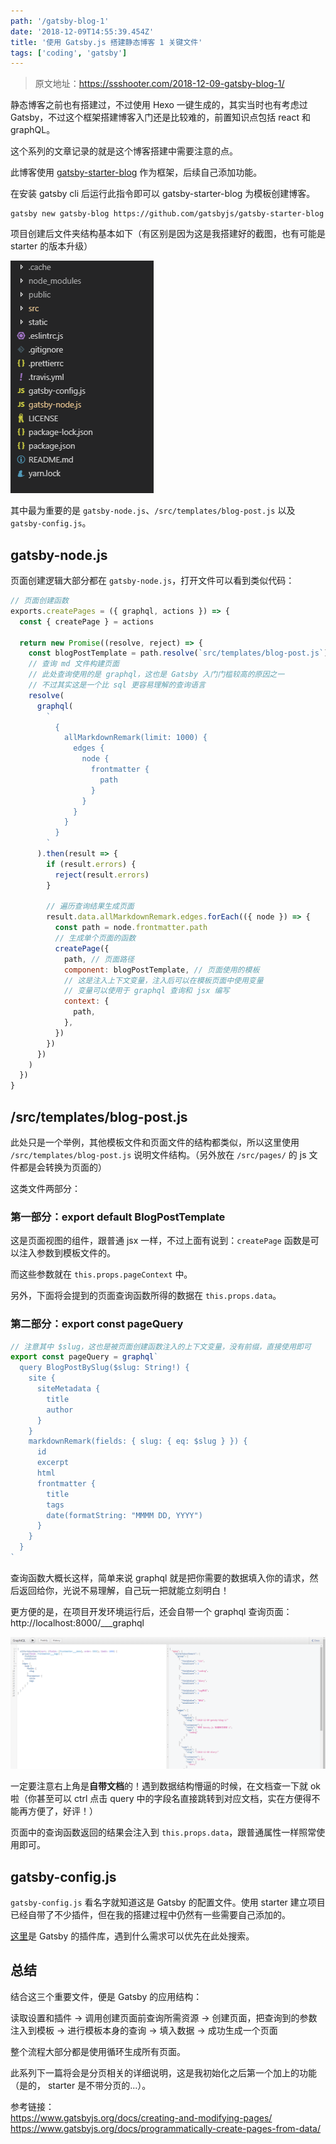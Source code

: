 ```yaml
---
path: '/gatsby-blog-1'
date: '2018-12-09T14:55:39.454Z'
title: '使用 Gatsby.js 搭建静态博客 1 关键文件'
tags: ['coding', 'gatsby']
---
```


> 原文地址：https://ssshooter.com/2018-12-09-gatsby-blog-1/

<!-- > 系列导航： -->

静态博客之前也有搭建过，不过使用 Hexo 一键生成的，其实当时也有考虑过 Gatsby，不过这个框架搭建博客入门还是比较难的，前置知识点包括 react 和 graphQL。

这个系列的文章记录的就是这个博客搭建中需要注意的点。

此博客使用 [gatsby-starter-blog](https://github.com/gatsbyjs/gatsby-starter-blog) 作为框架，后续自己添加功能。

在安装 gatsby cli 后运行此指令即可以 gatsby-starter-blog 为模板创建博客。

```
gatsby new gatsby-blog https://github.com/gatsbyjs/gatsby-starter-blog
```

项目创建后文件夹结构基本如下（有区别是因为这是我搭建好的截图，也有可能是 starter 的版本升级）

![](filelist.png)

其中最为重要的是 `gatsby-node.js`、`/src/templates/blog-post.js` 以及 `gatsby-config.js`。

## gatsby-node.js

页面创建逻辑大部分都在 `gatsby-node.js`，打开文件可以看到类似代码：

```javascript
// 页面创建函数
exports.createPages = ({ graphql, actions }) => {
  const { createPage } = actions

  return new Promise((resolve, reject) => {
    const blogPostTemplate = path.resolve(`src/templates/blog-post.js`)
    // 查询 md 文件构建页面
    // 此处查询使用的是 graphql，这也是 Gatsby 入门门槛较高的原因之一
    // 不过其实这是一个比 sql 更容易理解的查询语言
    resolve(
      graphql(
        `
          {
            allMarkdownRemark(limit: 1000) {
              edges {
                node {
                  frontmatter {
                    path
                  }
                }
              }
            }
          }
        `
      ).then(result => {
        if (result.errors) {
          reject(result.errors)
        }

        // 遍历查询结果生成页面
        result.data.allMarkdownRemark.edges.forEach(({ node }) => {
          const path = node.frontmatter.path
          // 生成单个页面的函数
          createPage({
            path, // 页面路径
            component: blogPostTemplate, // 页面使用的模板
            // 这是注入上下文变量，注入后可以在模板页面中使用变量
            // 变量可以使用于 graphql 查询和 jsx 编写
            context: {
              path,
            },
          })
        })
      })
    )
  })
}
```

## /src/templates/blog-post.js

此处只是一个举例，其他模板文件和页面文件的结构都类似，所以这里使用 `/src/templates/blog-post.js` 说明文件结构。（另外放在 `/src/pages/` 的 js 文件都是会转换为页面的）

这类文件两部分：

### 第一部分：export default BlogPostTemplate

这是页面视图的组件，跟普通 jsx 一样，不过上面有说到：`createPage` 函数是可以注入参数到模板文件的。

而这些参数就在 `this.props.pageContext` 中。

另外，下面将会提到的页面查询函数所得的数据在 `this.props.data`。

### 第二部分：export const pageQuery

```javascript
// 注意其中 $slug，这也是被页面创建函数注入的上下文变量，没有前缀，直接使用即可
export const pageQuery = graphql`
  query BlogPostBySlug($slug: String!) {
    site {
      siteMetadata {
        title
        author
      }
    }
    markdownRemark(fields: { slug: { eq: $slug } }) {
      id
      excerpt
      html
      frontmatter {
        title
        tags
        date(formatString: "MMMM DD, YYYY")
      }
    }
  }
`
```

查询函数大概长这样，简单来说 graphql 就是把你需要的数据填入你的请求，然后返回给你，光说不易理解，自己玩一把就能立刻明白！

更方便的是，在项目开发环境运行后，还会自带一个 graphql 查询页面：http://localhost:8000/___graphql

![](graphql_playground.png)

一定要注意右上角是**自带文档**的！遇到数据结构懵逼的时候，在文档查一下就 ok 啦（你甚至可以 ctrl 点击 query 中的字段名直接跳转到对应文档，实在方便得不能再方便了，好评！）

页面中的查询函数返回的结果会注入到 `this.props.data`，跟普通属性一样照常使用即可。

## gatsby-config.js

`gatsby-config.js` 看名字就知道这是 Gatsby 的配置文件。使用 starter 建立项目已经自带了不少插件，但在我的搭建过程中仍然有一些需要自己添加的。

[这里](https://www.gatsbyjs.org/plugins/)是 Gatsby 的插件库，遇到什么需求可以优先在此处搜索。

## 总结

结合这三个重要文件，便是 Gatsby 的应用结构：

读取设置和插件 -> 调用创建页面前查询所需资源 -> 创建页面，把查询到的参数注入到模板 -> 进行模板本身的查询 -> 填入数据 -> 成功生成一个页面

整个流程大部分都是使用循环生成所有页面。

此系列下一篇将会是分页相关的详细说明，这是我初始化之后第一个加上的功能（是的， starter 是不带分页的...）。

参考链接：  
https://www.gatsbyjs.org/docs/creating-and-modifying-pages/  
https://www.gatsbyjs.org/docs/programmatically-create-pages-from-data/
